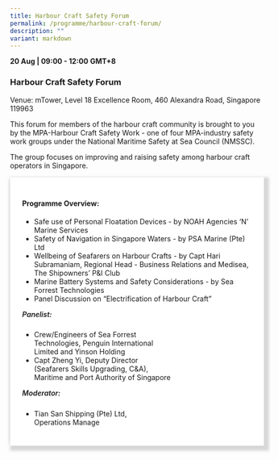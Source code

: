 ```yaml
---
title: Harbour Craft Safety Forum
permalink: /programme/harbour-craft-forum/
description: ""
variant: markdown
---
```

<div class="container-space">
  <b>20 Aug  | 09:00 - 12:00</b>&nbsp;<b>GMT+8</b>
  <h3>Harbour Craft Safety Forum</h3>
	<p>Venue: mTower, Level 18 Excellence Room, 460 Alexandra Road, Singapore 119963</p>
	<p>This forum for members of the harbour craft community is brought to you by the MPA-Harbour Craft Safety Work - one of four MPA-industry safety work groups under the National Maritime Safety at Sea Council (NMSSC).</p>
	<p>The group focuses on improving and raising safety among harbour craft operators in Singapore.</p>
</div>
<section>
<div class="bp-container is-fluid full-width">
<div class="row">
<div class="col is-full">
<div class="row">
<div class="col is-12">
<div class="border bg-light h-100 position-relative">
<div class="p-4">
	<h4 class="programme-title">Programme Overview:</h4>
	<ul>
		<li>Safe use of Personal Floatation Devices - by NOAH Agencies ‘N’ Marine Services</li>
		<li>Safety of Navigation in Singapore Waters - by PSA Marine (Pte) Ltd</li>
		<li>Wellbeing of Seafarers on Harbour Crafts - by Capt Hari Subramaniam, Regional Head - Business Relations and Medisea, The Shipowners’ P&I Club</li>
		<li>Marine Battery Systems and Safety Considerations - by Sea Forrest Technologies</li>
		<li>⁠Panel Discussion on “Electrification of Harbour Craft”</li>
	</ul>
	<h5 class="content-margin" style="font-weight:600">Panelist:</h5>
	<ul>
		<li>Crew/Engineers of Sea Forrest<br>Technologies, Penguin International<br>Limited and Yinson Holding</li>
		<li>Capt Zheng Yi, Deputy Director<br>(Seafarers Skills Upgrading, C&A),<br>Maritime and Port Authority of Singapore </li>
	</ul>
	<h5 class="content-margin" style="font-weight:600">Moderator:</h5>
	<ul>
		<li>Tian San Shipping (Pte) Ltd,<br>Operations Manage</li>
	</ul>
</div>
</div>
</div>
</div>
</div>
</div>
</div>	
</section>


<style type="text/css"> 
	.content ul > li:last-child{
		margin-bottom:0px!important;
	}
	h5.content-margin{
		margin-top:0px!important;
	}
.container-space{
	margin-bottom:15px;
}
	.full-width{
		margin-left:0px!important;
		margin-right:0px!important;
	}
	hr.my-3{
margin-top: 0.75rem;	
	}

    .is-left{
      text-align: left;
    }
    .content h4{
      font-weight: 500; 
      color: #337B9A !important;
      margin-top: 1rem;
    }
    .bg-light {
      background-color: #fff !important;
      box-shadow: 5px 5px 5px 5px rgb(215 215 215), -5px 0 6px -4px rgb(215 215 215);
    }
    .p-4 {
      padding: 1.5rem!important;
    }
  .content a {text-decoration:none;}
	.content h3 { margin-top: 1rem;}
</style>
